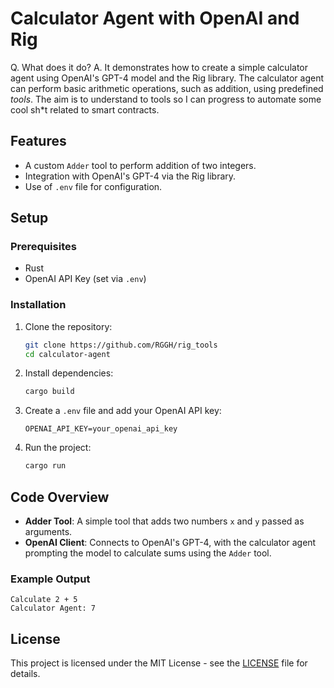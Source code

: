 # Calculator Agent with OpenAI and Rig

Q. What does it do?
A. It demonstrates how to create a simple calculator agent using OpenAI's GPT-4 model and the Rig library. The calculator agent can perform basic arithmetic operations, such as addition, using predefined *tools*. The aim is to understand to tools so I can progress to automate some cool sh*t related to smart contracts.

## Features
- A custom `Adder` tool to perform addition of two integers.
- Integration with OpenAI's GPT-4 via the Rig library.
- Use of `.env` file for configuration.

## Setup

### Prerequisites
- Rust
- OpenAI API Key (set via `.env`)

### Installation
1. Clone the repository:
   ```bash
   git clone https://github.com/RGGH/rig_tools
   cd calculator-agent
   ```

2. Install dependencies:
   ```bash
   cargo build
   ```

3. Create a `.env` file and add your OpenAI API key:
   ```env
   OPENAI_API_KEY=your_openai_api_key
   ```

4. Run the project:
   ```bash
   cargo run
   ```

## Code Overview

- **Adder Tool**: A simple tool that adds two numbers `x` and `y` passed as arguments.
- **OpenAI Client**: Connects to OpenAI's GPT-4, with the calculator agent prompting the model to calculate sums using the `Adder` tool.

### Example Output
```text
Calculate 2 + 5
Calculator Agent: 7
```

## License
This project is licensed under the MIT License - see the [LICENSE](LICENSE) file for details.

